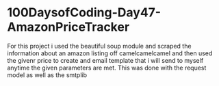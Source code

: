 # 100DaysofCoding-Day47-AmazonPriceTracker
For this project i used the beautiful soup module and scraped the information about an amazon listing off camelcamelcamel and then used the givenr price to create and email template that i will send to myself anytime the given parameters are met. This was done with the request model as well as the smtplib
